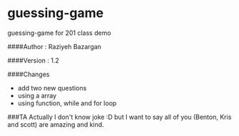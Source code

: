 # guessing-game
guessing-game for 201 class demo


####Author : Raziyeh Bazargan


####Version : 1.2



####Changes
- add two new questions
- using a array
- using function, while and for loop

###TA
Actually I don't know joke  :D
but I want to say all of you (Benton, Kris and scott) are amazing and kind.

